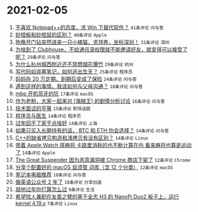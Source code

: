 # 2021-02-05

1. [不喜欢 Notepad++的态度，求 Win 下替代软件？](https://www.v2ex.com/t/751483) `41条评论` `问与答`
1. [妙控板和妙控鼠的区别？](https://www.v2ex.com/t/751444) `40条评论` `Apple`
1. [昨晚开门钻突然进来一只小橘猫，求领养，坐标深圳！](https://www.v2ex.com/t/751440) `31条评论` `深圳`
1. [为啥到了 Clubhouse，不给通讯录权限就不能邀请好友，就变得可以接受了呢？](https://www.v2ex.com/t/751456) `29条评论` `问与答`
1. [为什么杭州城西附近还不禁燃烟花爆竹](https://www.v2ex.com/t/751451) `29条评论` `杭州`
1. [写代码如盗墓笔记，如何逃出生天？](https://www.v2ex.com/t/751452) `25条评论` `程序员`
1. [妈妈存 20 万定期，到期后变成了保险](https://www.v2ex.com/t/751490) `24条评论` `问与答`
1. [遇到这样的事情，我该如何与父母沟通？](https://www.v2ex.com/t/751474) `18条评论` `问与答`
1. [mbp 开机蓝牙的坑](https://www.v2ex.com/t/751447) `17条评论` `macOS`
1. [作为老粉，大家一起来对 [海贼王] 的剧情分析讨论](https://www.v2ex.com/t/751453) `16条评论` `问与答`
1. [技术面试的平等](https://www.v2ex.com/t/751465) `15条评论` `职场话题`
1. [程序员与医生](https://www.v2ex.com/t/751487) `14条评论` `程序员`
1. [过年回不了家干点啥好](https://www.v2ex.com/t/751482) `14条评论` `上海`
1. [如果只买入长期持有的话， BTC 和 ETH 你会选择？](https://www.v2ex.com/t/751473) `14条评论` `问与答`
1. [C++的缺省拷贝构造和浅拷贝有没有区别？](https://www.v2ex.com/t/751449) `14条评论` `Linux`
1. [带着 Apple Watch 搓麻将 卡路里消耗的也不断计算在内 看来麻将也算是运动了](https://www.v2ex.com/t/751441) `14条评论` `Apple`
1. [The Great Suspender 因为恶意漏洞被 Chrome 商店下架了](https://www.v2ex.com/t/751442) `12条评论` `Chrome`
1. [分享个配置好的 macOS 鼠须管 词库（含 12 个分类）](https://www.v2ex.com/t/751439) `12条评论` `macOS`
1. [笔记本电脑推荐](https://www.v2ex.com/t/751467) `10条评论` `问与答`
1. [做英语公众号 2 年了](https://www.v2ex.com/t/751458) `10条评论` `分享创造`
1. [就地过年你打算怎么过](https://www.v2ex.com/t/751491) `9条评论` `生活`
1. [希望找人兼职在友善之臂的基于全志 H3 的 NanoPi Duo2 板子上，运行 kernel 4.19.x](https://www.v2ex.com/t/751446) `7条评论` `Linux`
